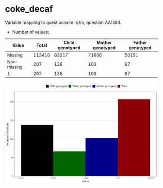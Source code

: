 # coke_decaf
Variable mapping to questionnaire: q1m, question AA1394.
- Number of values:

| Value | Total | Child genotyped | Mother genotyped | Father genotyped |
| ----- | ----- | --------------- | ---------------- | ---------------- |
| Missing | 113416 | 83217 | 71666 | 50151 |
| Non-missing | 207 | 138 | 103 | 67 |
| 1 | 207 | 138 | 103 | 67 |



![](coke_decaf_n.png)



